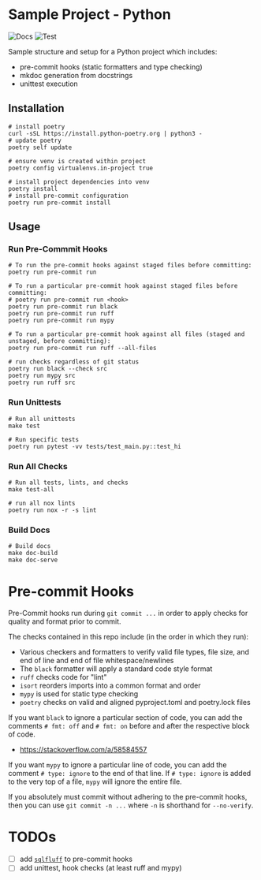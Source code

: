 # Sample Project - Python

![Docs](https://github.com/dlstadther/sample-project-python/actions/workflows/docs.yml/badge.svg)
![Test](https://github.com/dlstadther/sample-project-python/actions/workflows/tests.yml/badge.svg)

Sample structure and setup for a Python project which includes:
* pre-commit hooks (static formatters and type checking)
* mkdoc generation from docstrings
* unittest execution


## Installation
```shell
# install poetry
curl -sSL https://install.python-poetry.org | python3 -
# update poetry
poetry self update

# ensure venv is created within project
poetry config virtualenvs.in-project true

# install project dependencies into venv
poetry install
# install pre-commit configuration
poetry run pre-commit install
```


## Usage

### Run Pre-Commmit Hooks
```shell
# To run the pre-commit hooks against staged files before committing:
poetry run pre-commit run

# To run a particular pre-commit hook against staged files before committing:
# poetry run pre-commit run <hook>
poetry run pre-commit run black
poetry run pre-commit run ruff
poetry run pre-commit run mypy

# To run a particular pre-commit hook against all files (staged and unstaged, before committing):
poetry run pre-commit run ruff --all-files

# run checks regardless of git status
poetry run black --check src
poetry run mypy src
poetry run ruff src
```

### Run Unittests
```shell
# Run all unittests
make test

# Run specific tests
poetry run pytest -vv tests/test_main.py::test_hi
```

### Run All Checks
```shell
# Run all tests, lints, and checks
make test-all

# run all nox lints
poetry run nox -r -s lint
```

### Build Docs

```shell
# Build docs
make doc-build
make doc-serve
```


# Pre-commit Hooks
Pre-Commit hooks run during `git commit ...` in order to apply checks for quality and format prior to commit.

The checks contained in this repo include (in the order in which they run):
* Various checkers and formatters to verify valid file types, file size, and end of line and end of file whitespace/newlines
* The `black` formatter will apply a standard code style format
* `ruff` checks code for "lint"
* `isort` reorders imports into a common format and order
* `mypy` is used for static type checking
* `poetry` checks on valid and aligned pyproject.toml and poetry.lock files

If you want `black` to ignore a particular section of code, you can add the comments `# fmt: off` and `# fmt: on` before and after the respective block of code.
* https://stackoverflow.com/a/58584557

If you want `mypy` to ignore a particular line of code, you can add the comment `# type: ignore` to the end of that line.
If `# type: ignore` is added to the very top of a file, `mypy` will ignore the entire file.

If you absolutely must commit without adhering to the pre-commit hooks, then you can use `git commit -n ...` where `-n` is shorthand for `--no-verify`.


# TODOs
* [ ] add [`sqlfluff`](https://docs.sqlfluff.com/en/stable/production.html#using-pre-commit) to pre-commit hooks
* [ ] add unittest, hook checks (at least ruff and mypy)
